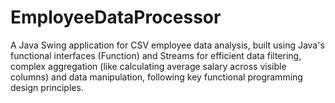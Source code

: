 # EmployeeDataProcessor
A Java Swing application for CSV employee data analysis, built using Java's functional interfaces (Function) and Streams for efficient data filtering, complex aggregation (like calculating average salary across visible columns) and data manipulation, following key functional programming design principles.
